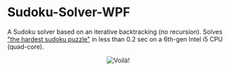 # Sudoku-Solver-WPF

A Sudoku solver based on an iterative backtracking (no recursion). 
Solves ["the hardest sudoku puzzle"](http://www.telegraph.co.uk/news/science/science-news/9359579/Worlds-hardest-sudoku-can-you-crack-it.html) 
in less than 0.2 sec on a 6th-gen Intel i5 CPU (quad-core).

<p align="center">
  <img src="https://github.com/karolisjan/Sudoku-Solver-WPF/demo.gif" alt="Voilà!">
  </img>  
</p>
